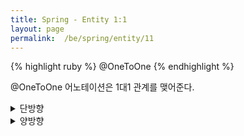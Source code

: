 ```yaml
---
title: Spring - Entity 1:1
layout: page
permalink:  /be/spring/entity/11
---
```


{% highlight ruby %}
@OneToOne
{% endhighlight %}

@OneToOne 어노테이션은 1대1 관계를 맺어준다.

<details>
<summary>단방향</summary>
<div markdown="1">

---
**외래 키의 주인 정하기**
보통 1:N 관계에서는 N의 관계인 Entity가 외래 키의 주인이지만, 1:1 에서는 직접 지정해야한다.
주인이 외래 키를 등록, 수정, 삭제가 가능하며, 아닌쪽은 읽기만 가능하다.

외래 키의 주인 Entity는 @JoinColumn()을 통해 외래 키를 지정할 수 있다.
여기서 컬럼명, null 여부, unique등 옵션 설정이 가능하다.

{% highlight ruby %}
@Entity
@Table(name = "food")
public class Food {
    @Id
    @GeneratedValue(strategy = GenerationType.IDENTITY)
    private Long id;
    private String name;
    private double price;

    @OneToOne
    @JoinColumn(name = "user_id")
    private User user;
}
{% endhighlight %}
외래 키의 주인인 Entity는 위처럼 관계 - 외래 키 지정을 통해 다른 Entity 타입을 필드로 갖는다.

{% highlight ruby %}
@Entity
@Table(name = "users")
public class User {
    @Id
    @GeneratedValue(strategy = GenerationType.IDENTITY)
    private Long id;
    private String name;
}
{% endhighlight %}
아닌 Entity는 이렇게 그냥 아무것도 없다.

만약 Food말고 User를 외래 키의 주인으로 하고 싶다면,

{% highlight ruby %}
@OneToOne
@JoinColumn(name = "food_id")
private Food food;
{% endhighlight %}
를 User에 추가하고, Food의 해당 부분은 삭제하면 된다. 

---
</div>
</details>

<details>
<summary>양방향</summary>
<div markdown="1">

---
양방향 관계에서는 외래 키의 주인을 지정할 때 mappedBy 옵션을 사용한다.
mappedBy의 속성값은 외래 키의 주인 Entity의 필드명을 사용한다.

단 방향의 경우 위에서 말한대로 다른 Entity의 타입을 필드로 갖고 @JoinColumn()을 사용하고,
양 방향의 경우 주인은 단방향과 동일하되, 비주인 Entity는 주인 Entity 타입의 필드를 선언하고 mappedBy 옵션을 통해 
주인 Entity의 JoinColumn으로 설정된 필드명을 사용하면 된다.


{% highlight ruby %}
@Entity
@Table(name = "food")
public class Food {
@Id
@GeneratedValue(strategy = GenerationType.IDENTITY)
    private Long id;
    private String name;
    private double price;

    @OneToOne
    @JoinColumn(name = "user_id")
    private User user;
}
{% endhighlight %}
////////////////////////
{% highlight ruby %}
@Entity
@Table(name = "users")
public class User {
    @Id
    @GeneratedValue(strategy = GenerationType.IDENTITY)
    private Long id;
    private String name;

    @OneToOne(mappedBy = "user")
    private Food food;
}
{% endhighlight %}



---
</div>
</details>
